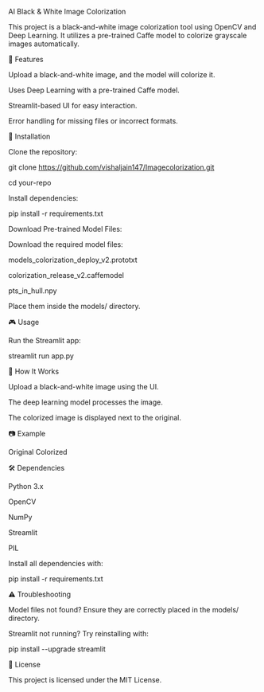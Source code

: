 AI Black & White Image Colorization

This project is a black-and-white image colorization tool using OpenCV and Deep Learning. It utilizes a pre-trained Caffe model to colorize grayscale images automatically.

🚀 Features

Upload a black-and-white image, and the model will colorize it.

Uses Deep Learning with a pre-trained Caffe model.

Streamlit-based UI for easy interaction.

Error handling for missing files or incorrect formats.

📌 Installation

Clone the repository:

git clone https://github.com/vishaljain147/Imagecolorization.git

cd your-repo

Install dependencies:

pip install -r requirements.txt

Download Pre-trained Model Files:

Download the required model files:

models_colorization_deploy_v2.prototxt

colorization_release_v2.caffemodel

pts_in_hull.npy

Place them inside the models/ directory.

🎮 Usage

Run the Streamlit app:

streamlit run app.py

🎨 How It Works

Upload a black-and-white image using the UI.

The deep learning model processes the image.

The colorized image is displayed next to the original.

📷 Example

Original	Colorized

🛠 Dependencies

Python 3.x

OpenCV

NumPy

Streamlit

PIL

Install all dependencies with:

pip install -r requirements.txt

⚠ Troubleshooting

Model files not found? Ensure they are correctly placed in the models/ directory.

Streamlit not running? Try reinstalling with:

pip install --upgrade streamlit

📜 License

This project is licensed under the MIT License.
